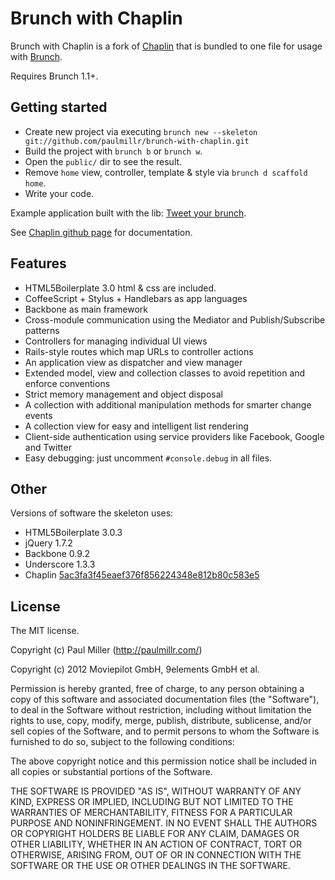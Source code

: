 # Brunch with Chaplin
Brunch with Chaplin is a fork of [Chaplin](https://github.com/moviepilot/chaplin) that is bundled to one file for usage with [Brunch](http://brunch.io).

Requires Brunch 1.1+.

## Getting started
* Create new project via executing `brunch new --skeleton git://github.com/paulmillr/brunch-with-chaplin.git`
* Build the project with `brunch b` or `brunch w`.
* Open the `public/` dir to see the result.
* Remove `home` view, controller, template & style via `brunch d scaffold home`.
* Write your code.

Example application built with the lib: [Tweet your brunch](https://github.com/brunch/twitter).

See [Chaplin github page](https://github.com/moviepilot/chaplin) for
documentation.

## Features
* HTML5Boilerplate 3.0 html & css are included.
* CoffeeScript + Stylus + Handlebars as app languages
* Backbone as main framework
* Cross-module communication using the Mediator and Publish/Subscribe patterns
* Controllers for managing individual UI views
* Rails-style routes which map URLs to controller actions
* An application view as dispatcher and view manager
* Extended model, view and collection classes to avoid repetition and
enforce conventions
* Strict memory management and object disposal
* A collection with additional manipulation methods for smarter change events
* A collection view for easy and intelligent list rendering
* Client-side authentication using service providers like Facebook, Google
and Twitter
* Easy debugging: just uncomment `#console.debug` in all files.

## Other
Versions of software the skeleton uses:

* HTML5Boilerplate 3.0.3
* jQuery 1.7.2
* Backbone 0.9.2
* Underscore 1.3.3
* Chaplin [5ac3fa3f45eaef376f856224348e812b80c583e5](https://github.com/moviepilot/chaplin/commit/5ac3fa3f45eaef376f856224348e812b80c583e5)

## License
The MIT license.

Copyright (c) Paul Miller (http://paulmillr.com/)

Copyright (c) 2012 Moviepilot GmbH, 9elements GmbH et al.

Permission is hereby granted, free of charge, to any person obtaining a copy of
this software and associated documentation files (the "Software"), to deal in
the Software without restriction, including without limitation the rights to
use, copy, modify, merge, publish, distribute, sublicense, and/or sell copies
of the Software, and to permit persons to whom the Software is furnished to do
so, subject to the following conditions:

The above copyright notice and this permission notice shall be included in all
copies or substantial portions of the Software.

THE SOFTWARE IS PROVIDED "AS IS", WITHOUT WARRANTY OF ANY KIND, EXPRESS OR
IMPLIED, INCLUDING BUT NOT LIMITED TO THE WARRANTIES OF MERCHANTABILITY,
FITNESS FOR A PARTICULAR PURPOSE AND NONINFRINGEMENT. IN NO EVENT SHALL THE
AUTHORS OR COPYRIGHT HOLDERS BE LIABLE FOR ANY CLAIM, DAMAGES OR OTHER
LIABILITY, WHETHER IN AN ACTION OF CONTRACT, TORT OR OTHERWISE, ARISING FROM,
OUT OF OR IN CONNECTION WITH THE SOFTWARE OR THE USE OR OTHER DEALINGS IN THE
SOFTWARE.
